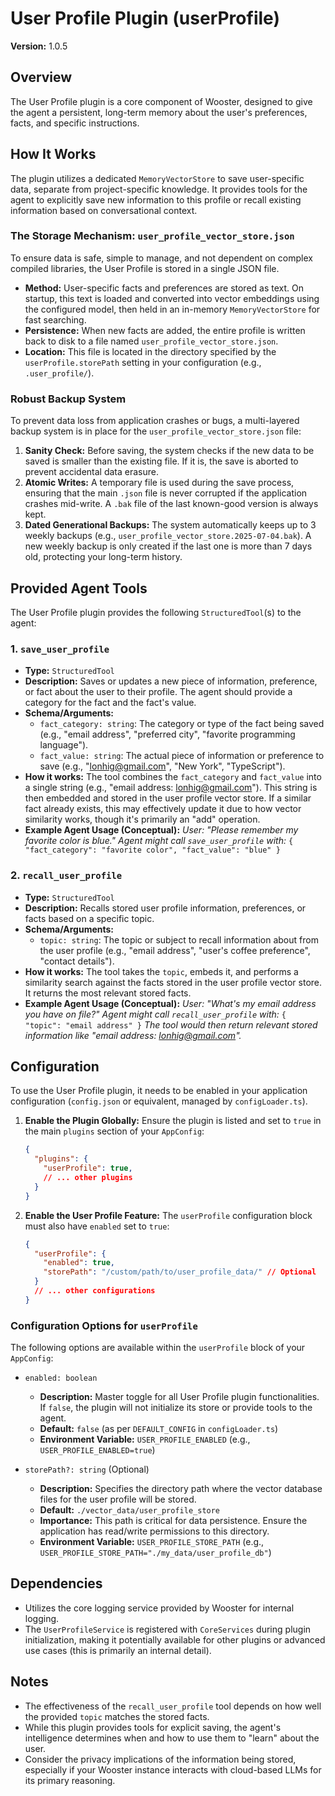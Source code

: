 # User Profile Plugin (userProfile)

**Version:** 1.0.5

## Overview

The User Profile plugin is a core component of Wooster, designed to give the agent a persistent, long-term memory about the user's preferences, facts, and specific instructions.

## How It Works

The plugin utilizes a dedicated `MemoryVectorStore` to save user-specific data, separate from project-specific knowledge. It provides tools for the agent to explicitly save new information to this profile or recall existing information based on conversational context.

### The Storage Mechanism: `user_profile_vector_store.json`

To ensure data is safe, simple to manage, and not dependent on complex compiled libraries, the User Profile is stored in a single JSON file.

- **Method:** User-specific facts and preferences are stored as text. On startup, this text is loaded and converted into vector embeddings using the configured model, then held in an in-memory `MemoryVectorStore` for fast searching.
- **Persistence:** When new facts are added, the entire profile is written back to disk to a file named `user_profile_vector_store.json`.
- **Location:** This file is located in the directory specified by the `userProfile.storePath` setting in your configuration (e.g., `.user_profile/`).

### Robust Backup System

To prevent data loss from application crashes or bugs, a multi-layered backup system is in place for the `user_profile_vector_store.json` file:

1.  **Sanity Check:** Before saving, the system checks if the new data to be saved is smaller than the existing file. If it is, the save is aborted to prevent accidental data erasure.
2.  **Atomic Writes:** A temporary file is used during the save process, ensuring that the main `.json` file is never corrupted if the application crashes mid-write. A `.bak` file of the last known-good version is always kept.
3.  **Dated Generational Backups:** The system automatically keeps up to 3 weekly backups (e.g., `user_profile_vector_store.2025-07-04.bak`). A new weekly backup is only created if the last one is more than 7 days old, protecting your long-term history.

## Provided Agent Tools

The User Profile plugin provides the following `StructuredTool`(s) to the agent:

### 1. `save_user_profile`

-   **Type:** `StructuredTool`
-   **Description:** Saves or updates a new piece of information, preference, or fact about the user to their profile. The agent should provide a category for the fact and the fact's value.
-   **Schema/Arguments:**
    -   `fact_category: string`: The category or type of the fact being saved (e.g., "email address", "preferred city", "favorite programming language").
    -   `fact_value: string`: The actual piece of information or preference to save (e.g., "lonhig@gmail.com", "New York", "TypeScript").
-   **How it works:** The tool combines the `fact_category` and `fact_value` into a single string (e.g., "email address: lonhig@gmail.com"). This string is then embedded and stored in the user profile vector store. If a similar fact already exists, this may effectively update it due to how vector similarity works, though it's primarily an "add" operation.
-   **Example Agent Usage (Conceptual):**
    *User: "Please remember my favorite color is blue."*
    *Agent might call `save_user_profile` with:*
    `{ "fact_category": "favorite color", "fact_value": "blue" }`

### 2. `recall_user_profile`

-   **Type:** `StructuredTool`
-   **Description:** Recalls stored user profile information, preferences, or facts based on a specific topic.
-   **Schema/Arguments:**
    -   `topic: string`: The topic or subject to recall information about from the user profile (e.g., "email address", "user's coffee preference", "contact details").
-   **How it works:** The tool takes the `topic`, embeds it, and performs a similarity search against the facts stored in the user profile vector store. It returns the most relevant stored facts.
-   **Example Agent Usage (Conceptual):**
    *User: "What's my email address you have on file?"*
    *Agent might call `recall_user_profile` with:*
    `{ "topic": "email address" }`
    *The tool would then return relevant stored information like "email address: lonhig@gmail.com".*

## Configuration

To use the User Profile plugin, it needs to be enabled in your application configuration (`config.json` or equivalent, managed by `configLoader.ts`).

1.  **Enable the Plugin Globally:**
    Ensure the plugin is listed and set to `true` in the main `plugins` section of your `AppConfig`:
    ```json
    {
      "plugins": {
        "userProfile": true,
        // ... other plugins
      }
    }
    ```

2.  **Enable the User Profile Feature:**
    The `userProfile` configuration block must also have `enabled` set to `true`:
    ```json
    {
      "userProfile": {
        "enabled": true,
        "storePath": "/custom/path/to/user_profile_data/" // Optional
      }
      // ... other configurations
    }
    ```

### Configuration Options for `userProfile`

The following options are available within the `userProfile` block of your `AppConfig`:

-   `enabled: boolean`
    -   **Description:** Master toggle for all User Profile plugin functionalities. If `false`, the plugin will not initialize its store or provide tools to the agent.
    -   **Default:** `false` (as per `DEFAULT_CONFIG` in `configLoader.ts`)
    -   **Environment Variable:** `USER_PROFILE_ENABLED` (e.g., `USER_PROFILE_ENABLED=true`)

-   `storePath?: string` (Optional)
    -   **Description:** Specifies the directory path where the vector database files for the user profile will be stored.
    -   **Default:** `./vector_data/user_profile_store`
    -   **Importance:** This path is critical for data persistence. Ensure the application has read/write permissions to this directory.
    -   **Environment Variable:** `USER_PROFILE_STORE_PATH` (e.g., `USER_PROFILE_STORE_PATH="./my_data/user_profile_db"`)

## Dependencies

-   Utilizes the core logging service provided by Wooster for internal logging.
-   The `UserProfileService` is registered with `CoreServices` during plugin initialization, making it potentially available for other plugins or advanced use cases (this is primarily an internal detail).

## Notes

-   The effectiveness of the `recall_user_profile` tool depends on how well the provided `topic` matches the stored facts.
-   While this plugin provides tools for explicit saving, the agent's intelligence determines when and how to use them to "learn" about the user.
-   Consider the privacy implications of the information being stored, especially if your Wooster instance interacts with cloud-based LLMs for its primary reasoning.
